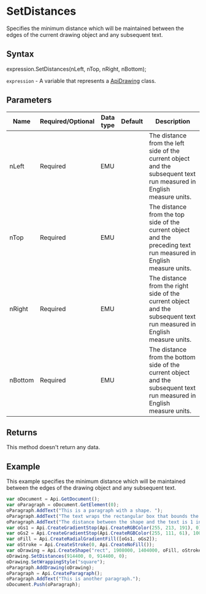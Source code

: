 # SetDistances

Specifies the minimum distance which will be maintained between the edges of the current drawing object and anysubsequent text.

## Syntax

expression.SetDistances(nLeft, nTop, nRight, nBottom);

`expression` - A variable that represents a [ApiDrawing](../ApiDrawing.md) class.

## Parameters

| **Name** | **Required/Optional** | **Data type** | **Default** | **Description** |
| ------------- | ------------- | ------------- | ------------- | ------------- |
| nLeft | Required | EMU |  | The distance from the left side of the current object and the subsequent text run measured in English measure units. |
| nTop | Required | EMU |  | The distance from the top side of the current object and the preceding text run measured in English measure units. |
| nRight | Required | EMU |  | The distance from the right side of the current object and the subsequent text run measured in English measure units. |
| nBottom | Required | EMU |  | The distance from the bottom side of the current object and the subsequent text run measured in English measure units. |

## Returns

This method doesn't return any data.

## Example

This example specifies the minimum distance which will be maintained between the edges of the drawing object and any subsequent text.

```javascript
var oDocument = Api.GetDocument();
var oParagraph = oDocument.GetElement(0);
oParagraph.AddText("This is a paragraph with a shape. ");
oParagraph.AddText("The text wraps the rectangular box that bounds the object. ");
oParagraph.AddText("The distance between the shape and the text is 1 inch (914400 English measure units).");
var oGs1 = Api.CreateGradientStop(Api.CreateRGBColor(255, 213, 191), 0);
var oGs2 = Api.CreateGradientStop(Api.CreateRGBColor(255, 111, 61), 100000);
var oFill = Api.CreateRadialGradientFill([oGs1, oGs2]);
var oStroke = Api.CreateStroke(0, Api.CreateNoFill());
var oDrawing = Api.CreateShape("rect", 1908000, 1404000, oFill, oStroke);
oDrawing.SetDistances(914400, 0, 914400, 0);
oDrawing.SetWrappingStyle("square");
oParagraph.AddDrawing(oDrawing);
oParagraph = Api.CreateParagraph();
oParagraph.AddText("This is another paragraph.");
oDocument.Push(oParagraph);
```
